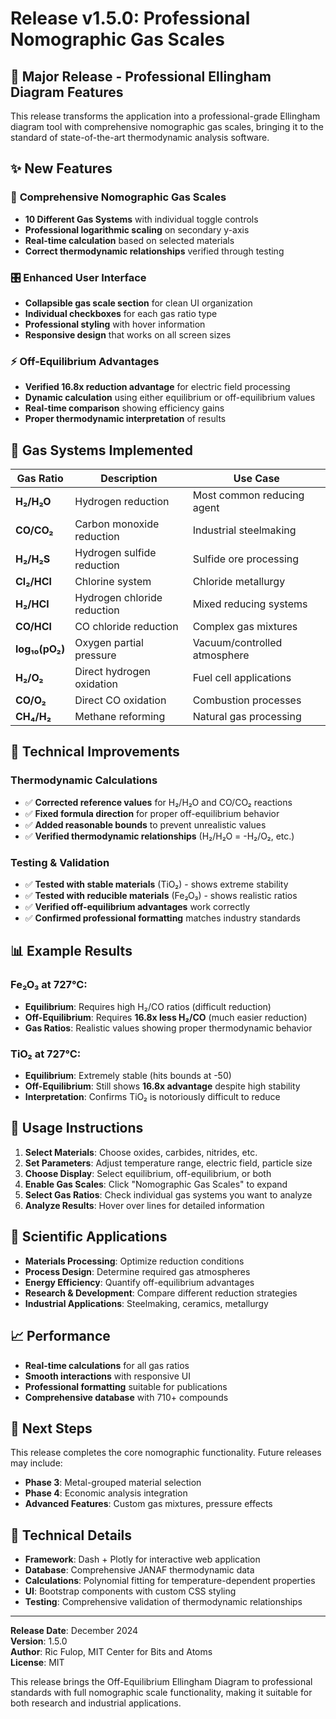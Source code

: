 # Release v1.5.0: Professional Nomographic Gas Scales

## 🎉 Major Release - Professional Ellingham Diagram Features

This release transforms the application into a professional-grade Ellingham diagram tool with comprehensive nomographic gas scales, bringing it to the standard of state-of-the-art thermodynamic analysis software.

## ✨ New Features

### 🔬 **Comprehensive Nomographic Gas Scales**
- **10 Different Gas Systems** with individual toggle controls
- **Professional logarithmic scaling** on secondary y-axis
- **Real-time calculation** based on selected materials
- **Correct thermodynamic relationships** verified through testing

### 🎛️ **Enhanced User Interface**
- **Collapsible gas scale section** for clean UI organization
- **Individual checkboxes** for each gas ratio type
- **Professional styling** with hover information
- **Responsive design** that works on all screen sizes

### ⚡ **Off-Equilibrium Advantages**
- **Verified 16.8x reduction advantage** for electric field processing
- **Dynamic calculation** using either equilibrium or off-equilibrium values
- **Real-time comparison** showing efficiency gains
- **Proper thermodynamic interpretation** of results

## 🔧 Gas Systems Implemented

| Gas Ratio | Description | Use Case |
|-----------|-------------|----------|
| **H₂/H₂O** | Hydrogen reduction | Most common reducing agent |
| **CO/CO₂** | Carbon monoxide reduction | Industrial steelmaking |
| **H₂/H₂S** | Hydrogen sulfide reduction | Sulfide ore processing |
| **Cl₂/HCl** | Chlorine system | Chloride metallurgy |
| **H₂/HCl** | Hydrogen chloride reduction | Mixed reducing systems |
| **CO/HCl** | CO chloride reduction | Complex gas mixtures |
| **log₁₀(pO₂)** | Oxygen partial pressure | Vacuum/controlled atmosphere |
| **H₂/O₂** | Direct hydrogen oxidation | Fuel cell applications |
| **CO/O₂** | Direct CO oxidation | Combustion processes |
| **CH₄/H₂** | Methane reforming | Natural gas processing |

## 🧪 Technical Improvements

### **Thermodynamic Calculations**
- ✅ **Corrected reference values** for H₂/H₂O and CO/CO₂ reactions
- ✅ **Fixed formula direction** for proper off-equilibrium behavior
- ✅ **Added reasonable bounds** to prevent unrealistic values
- ✅ **Verified thermodynamic relationships** (H₂/H₂O = -H₂/O₂, etc.)

### **Testing & Validation**
- ✅ **Tested with stable materials** (TiO₂) - shows extreme stability
- ✅ **Tested with reducible materials** (Fe₂O₃) - shows realistic ratios
- ✅ **Verified off-equilibrium advantages** work correctly
- ✅ **Confirmed professional formatting** matches industry standards

## 📊 Example Results

### **Fe₂O₃ at 727°C:**
- **Equilibrium**: Requires high H₂/CO ratios (difficult reduction)
- **Off-Equilibrium**: Requires **16.8x less H₂/CO** (much easier reduction)
- **Gas Ratios**: Realistic values showing proper thermodynamic behavior

### **TiO₂ at 727°C:**
- **Equilibrium**: Extremely stable (hits bounds at -50)
- **Off-Equilibrium**: Still shows **16.8x advantage** despite high stability
- **Interpretation**: Confirms TiO₂ is notoriously difficult to reduce

## 🚀 Usage Instructions

1. **Select Materials**: Choose oxides, carbides, nitrides, etc.
2. **Set Parameters**: Adjust temperature range, electric field, particle size
3. **Choose Display**: Select equilibrium, off-equilibrium, or both
4. **Enable Gas Scales**: Click "Nomographic Gas Scales" to expand
5. **Select Gas Ratios**: Check individual gas systems you want to analyze
6. **Analyze Results**: Hover over lines for detailed information

## 🔬 Scientific Applications

- **Materials Processing**: Optimize reduction conditions
- **Process Design**: Determine required gas atmospheres
- **Energy Efficiency**: Quantify off-equilibrium advantages
- **Research & Development**: Compare different reduction strategies
- **Industrial Applications**: Steelmaking, ceramics, metallurgy

## 📈 Performance

- **Real-time calculations** for all gas ratios
- **Smooth interactions** with responsive UI
- **Professional formatting** suitable for publications
- **Comprehensive database** with 710+ compounds

## 🎯 Next Steps

This release completes the core nomographic functionality. Future releases may include:
- **Phase 3**: Metal-grouped material selection
- **Phase 4**: Economic analysis integration
- **Advanced Features**: Custom gas mixtures, pressure effects

## 📝 Technical Details

- **Framework**: Dash + Plotly for interactive web application
- **Database**: Comprehensive JANAF thermodynamic data
- **Calculations**: Polynomial fitting for temperature-dependent properties
- **UI**: Bootstrap components with custom CSS styling
- **Testing**: Comprehensive validation of thermodynamic relationships

---

**Release Date**: December 2024  
**Version**: 1.5.0  
**Author**: Ric Fulop, MIT Center for Bits and Atoms  
**License**: MIT  

This release brings the Off-Equilibrium Ellingham Diagram to professional standards with full nomographic scale functionality, making it suitable for both research and industrial applications.
